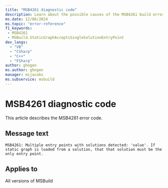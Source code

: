 ```yaml
---
title: "MSB4261 diagnostic code"
description: Learn about the possible causes of the MSB4261 build error, and get troubleshooting tips.
ms.date: 12/06/2024
ms.topic: "error-reference"
f1_keywords:
 - MSB4261
 - MSBuild.StaticGraphAcceptsSingleSolutionEntryPoint
dev_langs:
  - "VB"
  - "CSharp"
  - "C++"
  - "FSharp"
author: ghogen
ms.author: ghogen
manager: mijacobs
ms.subservice: msbuild
---
```


# MSB4261 diagnostic code

<!-- :::ErrorDefinitionDescription::: -->
<!-- :::editable-content name="introDescription"::: -->
This article describes the MSB4261 error code.
<!-- :::editable-content-end::: -->

## Message text

`MSB4261: Multiple entry points with solutions detected: 'value'. If static graph is loaded from a solution, that that solution must be the only entry point.`

<!-- :::editable-content name="postOutputDescription"::: -->
<!--
LOCALIZATION: {0} is a semicolon delimited list of files
-->
<!-- :::editable-content-end::: -->
<!-- :::ErrorDefinitionDescription-end::: -->

## Applies to

All versions of MSBuild
